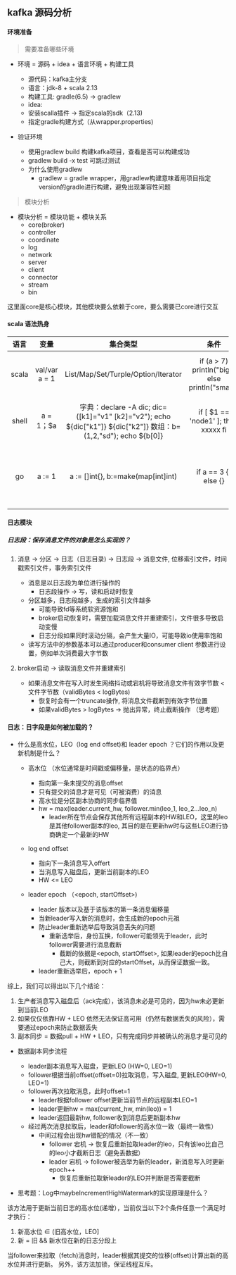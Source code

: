 ## kafka 源码分析

####  环境准备

> 需要准备哪些环境

* 环境 = 源码 + idea + 语言环境 + 构建工具
    * 源代码：kafka主分支
    * 语言：jdk-8 + scala 2.13
    * 构建工具: gradle(6.5) -> gradlew
    * idea:
	* 安装scalla插件 -> 指定scala的sdk（2.13)
	* 指定gradle构建方式（从wrapper.properties)

* 验证环境
    * 使用gradlew build 构建kafka项目，查看是否可以构建成功
	* gradlew build -x test 可跳过测试
	* 为什么使用gradlew
	    * gradlew = gradle wrapper，用gradlew构建意味着用项目指定version的gradle进行构建，避免出现兼容性问题
 
 > 模块分析

* 模块分析 = 模块功能 + 模块关系
    * core(broker) 
	* controller
	* coordinate
	* log
	* network
	* server
    * client
    * connector
    * stream
    * bin

这里面core是核心模块，其他模块要么依赖于core，要么需要已core进行交互

#### scala 语法热身

| 语言 | 变量 | 集合类型 | 条件 | 循环 | 函数 | 类与对象 | 
| :--: | :--: | :--: | :--: | :--: | :--: | :--: |
| scala | val/var a = 1 | List/Map/Set/Turple/Option/Iterator  | if (a > 7) println("big") else println("small") | var i = 0 for (i <- 1 to 10) { print(i)} | def main(args : Array[String]): Unit = {} | class/trait/object/case-match |
| shell | a = 1；$a | 字典：declare -A dic; dic=([k1]="v1" [k2]="v2"); echo ${dic["k1"]} ${dic["k2"]} 数组：b=(1,2,"sd"); echo ${b[0]} |  if [ $1 == 'node1' ]; then xxxxx fi | while true; do xxxx  done  | function a() {echo get parameter $1}; a "hello"| 不能定义对象
| go | a := 1 | a := []int{}, b:=make(map[int]int) | if a == 3 {} else {} | for i := 1; i < 10; i++ {} ; for i, ele := range list {} | func socre(a string) (int, string)  | type struct CustomObject{} |


#### 日志模块

##### 日志段：保存消息文件的对象是怎么实现的？

1. 消息 -> 分区 -> 日志（日志目录) -> 日志段 -> 消息文件, 位移索引文件，时间戳索引文件，事务索引文件
    * 消息是以日志段为单位进行操作的
        * 日志段操作 -> 写，读和启动时恢复
    * 分区越多，日志段越多，生成的索引文件越多
        * 可能导致fd等系统软资源饱和
        * broker启动恢复时，需要加载消息文件并重建索引，文件很多导致启动变慢
        * 日志分段如果同时滚动分隔，会产生大量IO，可能导致io使用率饱和
    * 读写方法中的参数基本可以通过producer和consumer client 参数进行设置，例如单次消费最大字节数

2. broker启动 -> 读取消息文件并重建索引
    * 如果消息文件在写入时发生网络抖动或宕机将导致消息文件有效字节数 < 文件字节数（validBytes < logBytes)
        * 恢复时会有一个truncate操作, 将消息文件截断到有效字节位置
        * 如果validBytes > logBytes -> 抛出异常，终止截断操作 （思考题）


#### 日志：日字段是如何被加载的？

* 什么是高水位，LEO（log end offset)和 leader epoch ？它们的作用以及更新机制是什么？
    * 高水位 （水位通常是时间戳或偏移量，是状态的临界点）
        * 指向第一条未提交的消息offset
        * 只有提交的消息才是可见（可被消费）的消息
        * 高水位是分区副本协商的同步临界值
        * hw = max(leader.current_hw, follower.min(leo_1, leo_2...leo_n)
            * leader所在节点会保存其他所有远程副本的HW和LEO，这里的leo是其他follower副本的leo, 其目的是在更新hw时与这些LEO进行协商确定一个最新的HW

    * log end offset 
        * 指向下一条消息写入offert
        * 当消息写入磁盘后，更新当前副本的LEO
        * HW <= LEO
    * leader epoch （<epoch, startOffset>)
        * leader 版本以及基于该版本的第一条消息偏移量
        * 当新leader写入新的消息时，会生成新的epoch元祖
        * 防止leader重新选举后导致消息丢失的问题
            * 重新选举后，身份互换，follower可能领先于leader，此时follower需要进行消息截断
                * 截断的依据是<epoch, startOffset>, 如果leader的epoch比自己大，则截断到对应的startOffset，从而保证数据一致。
        * leader重新选举后，epoch + 1

综上，我们可以得出以下几个结论：

1. 生产者消息写入磁盘后（ack完成），该消息未必是可见的，因为hw未必更新到当前LEO
2. 如果仅仅依靠HW + LEO 依然无法保证高可用（仍然有数据丢失的风险），需要通过epoch来防止数据丢失
3. 副本同步 = 数据pull + HW + LEO，只有完成同步并被确认的消息才是可见的

* 数据副本同步流程
    * leader副本消息写入磁盘，更新LEO (HW=0, LEO=1)
    * follower根据当前offset(offset=0)拉取消息，写入磁盘, 更新LEO(HW=0, LEO=1)
    * follower再次拉取消息，此时offset=1
        * leader根据follower offset更新当前节点的远程副本LEO=1
        * leader更新hw = max(current_hw, min(leo)) = 1
        * leader返回最新hw, follower收到消息后更新副本hw
    * 经过两次消息拉取后，leader和follower的高水位一致（最终一致性）
        *  中间过程会出现hw错配的情况（不一致）
            * follower 宕机 -> 恢复后重新拉取leader的leo，只有该leo比自己的leo小才截断日志（避免丢数据）
            * leader 宕机 -> follower被选举为新的leader，新消息写入时更新epoch++
                * 恢复后重新拉取新leader的LEO并判断是否需要截断
        

* 思考题：Log中maybeIncrementHighWatermark的实现原理是什么？

该方法用于更新当前日志的高水位(递增），当前仅当以下2个条件任意一个满足时才执行：

1. 新高水位 ∈ (旧高水位，LEO]
2. 新 = 旧 && 新水位在新的日志分段上

当follower来拉取（fetch)消息时，leader根据其提交的位移(offset)计算出新的高水位并进行更新。
另外，该方法加锁，保证线程互斥。

